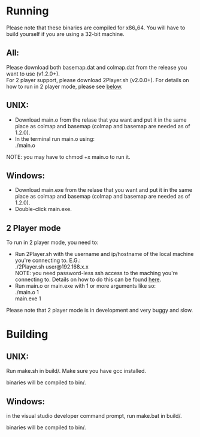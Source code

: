 <h1>Running</h1>
<p>Please note that these binaries are compiled for x86_64. You will have to build yourself if you are using a 32-bit machine.</p>
<h2>All:</h2>
<p>Please download both basemap.dat and colmap.dat from the release you want to use (v1.2.0+).<br />For 2 player support, please download 2Player.sh (v2.0.0+). For details on how to run in 2 player mode, please see <a href="#2p">below</a>.</p>
<h2>UNIX:</h2>
<ul>
   <li> Download main.o from the relase that you want and put it in the same place as colmap and basemap (colmap and basemap are needed as of 1.2.0).</li>
   <li> In the terminal run main.o using:<br />
      ./main.o
   </li>
</ul>
<p>NOTE: you may have to chmod +x main.o to run it.</p>
<h2>Windows:</h2>
<ul>
   <li>Download main.exe from the relase that you want and put it in the same place as colmap and basemap (colmap and basemap are needed as of 1.2.0).</li>
   <li>Double-click main.exe.</li>
</ul>
<h2 id="2p">2 Player mode</h2>
<p>To run in 2 player mode, you need to:</p>
<ul>
   <li>Run 2Player.sh with the username and ip/hostname of the local machine you're connecting to. E.G.:<br />./2Player.sh user@192.168.x.x<br />NOTE: you need password-less ssh access to the maching you're connecting to. Details on how to do this can be found <a href="http://www.linuxproblem.org/art_9.html">here</a>.</li>
   <li>Run main.o or main.exe with 1 or more arguments like so:<br/>./main.o 1<br/>main.exe 1</li>
</ul>
<p>Please note that 2 player mode is in development and very buggy and slow.</p>
<h1>Building</h1>
<h2>UNIX:</h2>
<p>Run make.sh in build/. Make sure you have gcc installed.</p>
<p>binaries will be compiled to bin/.</p>
<h2>
Windows:</h1>
<p> in the visual studio developer command prompt, run make.bat in build/.</p>
<p>binaries will be compiled to bin/.</p>

